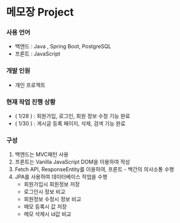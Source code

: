 # 메모장 Project

### 사용 언어 
  - 백엔드 : Java , Spring Boot, PostgreSQL
  - 프론트 : JavaScript

### 개발 인원
  - 개인 프로젝트

### 현재 작업 진행 상황
  - ( 1/28 ) : 회원가입, 로그인, 회원 정보 수정 기능 완료
  - ( 1/30 ) : 게시글 등록 페이지, 삭제, 검색 기능 완료

### 구성
  1. 백엔드는 MVC패턴 사용
  2. 프론트는 Vanilla JavaScript DOM을 이용하여 작성
  3. Fetch API, ResponseEntity를 이용하여, 프론트 - 백간의 의사소통 수행
  4. JPA를 사용하여 데이터베이스 작업을 수행
       - 회원가입시 회원정보 저장
       - 로그인시 정보 비교
       - 회원정보 수정시 정보 비교
       - 메모 등록시 값 저장
       - 메모 삭제시 id값 비교



